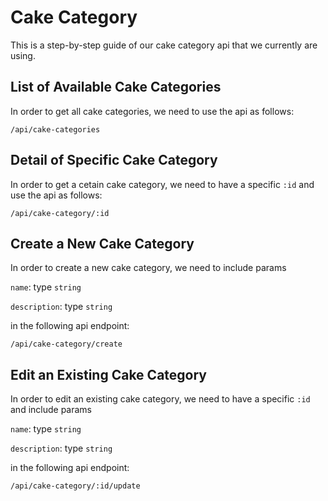 # Cake Category

This is a step-by-step guide of our cake category api that we currently are using.

## List of Available Cake Categories

In order to get all cake categories, we need to use the api as follows:

```
/api/cake-categories
```

## Detail of Specific Cake Category

In order to get a cetain cake category, we need to have a specific `:id` and use the api as follows:

```
/api/cake-category/:id
```

## Create a New Cake Category

In order to create a new cake category, we need to include params

`name`: type `string`

`description`: type `string`

in the following api endpoint:

```
/api/cake-category/create
```

## Edit an Existing Cake Category

In order to edit an existing cake category, we need to have a specific `:id` and include params

`name`: type `string`

`description`: type `string`

in the following api endpoint:

```
/api/cake-category/:id/update
```

